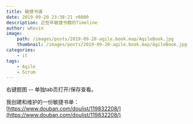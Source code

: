 ```yaml
---
title: 敏捷书谱
date: 2019-09-20 23:38:21 +0800
description: 近些年敏捷书籍的Timeline
author: wKevin
image:      
    path: /images/posts/2019-09-20-agile.book.map/AgileBook.jpg
    thumbnail: /images/posts/2019-09-20-agile.book.map/AgileBook.jpg
categories: 
    - it
tags:
    - Agile
    - Scrum
---
```


右键题图 -- 单独tab页打开/保存查看。

我创建和维护的一份敏捷书单： [https://www.douban.com/doulist/119832208/](https://www.douban.com/doulist/119832208/)